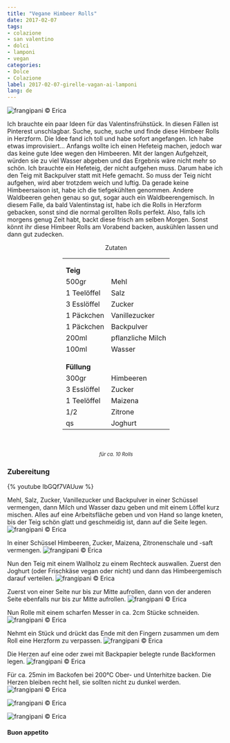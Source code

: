 ```yaml
---
title: "Vegane Himbeer Rolls"
date: 2017-02-07
tags:
- colazione
- san valentino
- dolci
- lamponi
- vegan
categories:
- Dolce
- Colazione
label: 2017-02-07-girelle-vagan-ai-lamponi
lang: de
---
```

![](../2017-02-07-girelle-vegan-ai-lamponi/header.jpg "frangipani © Erica")

Ich brauchte ein paar Ideen für das Valentinsfrühstück. In diesen Fällen ist Pinterest unschlagbar. Suche, suche, suche und finde diese Himbeer Rolls in Herzform. Die Idee fand ich toll und habe sofort angefangen. Ich habe etwas improvisiert... Anfangs wollte ich einen Hefeteig machen, jedoch war das keine gute Idee wegen den Himbeeren. Mit der langen Aufgehzeit, würden sie zu viel Wasser abgeben und das Ergebnis wäre nicht mehr so schön. Ich brauchte ein Hefeteig, der nicht aufgehen muss. Darum habe ich den Teig mit Backpulver statt mit Hefe gemacht. So muss der Teig nicht aufgehen, wird aber trotzdem weich und luftig. Da gerade keine Himbeersaison ist, habe ich die tiefgekühlten genommen. Andere Waldbeeren gehen genau so gut, sogar auch ein Waldbeerengemisch. In diesem Falle, da bald Valentinstag ist, habe ich die Rolls in Herzform gebacken, sonst sind die normal gerollten Rolls perfekt. Also, falls ich morgens genug Zeit habt, backt diese frisch am selben Morgen. Sonst könnt ihr diese Himbeer Rolls am Vorabend backen, auskühlen lassen und dann gut zudecken.

<div id="wrapper" style="text-align: center">
  <div id="yourdiv" style="display: inline-block;">
    <div class="ingredients">
      <div class="ingredients-title">Zutaten</div>
      <table>
        <tbody>
          </tr>
          <tr style="height: 15px;"></tr>
          <tr>          
            <td colspan="2"><b>Teig</b></td>
          </tr>      
          <tr>
            <td>500gr</td>
            <td>Mehl</td>
          </tr>
          <tr>
            <td>1 Teelöffel</td>
            <td>Salz</td>
          </tr>
          <tr>
            <td>3 Esslöffel</td>
            <td>Zucker</td>        
          </tr>
          <tr>
            <td>1 Päckchen</td>
            <td>Vanillezucker</td>
          </tr>
          <tr>
            <td>1 Päckchen</td>
            <td>Backpulver</td>
          </tr>
          <tr>
            <td>200ml</td>
            <td>pflanzliche Milch</td>
          </tr>
          <tr>
            <td>100ml</td>
            <td>Wasser</td>
          </tr>
          <tr style="height: 15px;"></tr>
          <tr>          
            <td colspan="2"><b>Füllung</b></td>
          </tr>      
          <tr>
            <td>300gr</td>
            <td>Himbeeren</td>
          </tr>
          <tr>
            <td>3 Esslöffel</td>
            <td>Zucker</td>
          </tr>
          <tr>
            <td>1 Teelöffel</td>
            <td>Maizena</td>
          </tr>
          <tr>
            <td>1/2</td>
            <td>Zitrone</td>
          </tr>
          <tr>
            <td>qs</td>
            <td>Joghurt</td>
          </tr>
        </tbody>
      </table>
      <br></br>
      <i class="pull-right" style="font-size: 80%;">für ca. 10 Rolls</i>
    </div>
  </div>
</div>


<h3>
  <font color="grey">
    <i class="fa-solid fa-gears"></i>
  </font> Zubereitung
</h3>

{% youtube IbGQf7VAUuw %}

Mehl, Salz, Zucker, Vanillezucker und Backpulver in einer Schüssel vermengen, dann Milch und Wasser dazu geben und mit einem Löffel kurz mischen. Alles auf eine Arbeitsfläche geben und von Hand so lange kneten, bis der Teig schön glatt und geschmeidig ist, dann auf die Seite legen.
![](../2017-02-07-girelle-vegan-ai-lamponi/impasto.jpg "frangipani © Erica")

In einer Schüssel Himbeeren, Zucker, Maizena, Zitronenschale und -saft vermengen.
![](../2017-02-07-girelle-vegan-ai-lamponi/farcia.jpg "frangipani © Erica")

Nun den Teig mit einem Wallholz zu einem Rechteck auswallen. Zuerst den Joghurt (oder Frischkäse vegan oder nicht) und dann das Himbeergemisch darauf verteilen.
![](../2017-02-07-girelle-vegan-ai-lamponi/rettangolo.jpg "frangipani © Erica")

Zuerst von einer Seite nur bis zur Mitte aufrollen, dann von der anderen Seite ebenfalls nur bis zur Mitte aufrollen.
![](../2017-02-07-girelle-vegan-ai-lamponi/rotolo.jpg "frangipani © Erica")

Nun Rolle mit einem scharfen Messer in ca. 2cm Stücke schneiden.
![](../2017-02-07-girelle-vegan-ai-lamponi/tagliare.jpg "frangipani © Erica")

Nehmt ein Stück und drückt das Ende mit den Fingern zusammen um dem Roll eine Herzform zu verpassen.
![](../2017-02-07-girelle-vegan-ai-lamponi/cuore.jpg "frangipani © Erica")

Die Herzen auf eine oder zwei mit Backpapier belegte runde Backformen legen.
![](../2017-02-07-girelle-vegan-ai-lamponi/teglia.jpg "frangipani © Erica")

Für ca. 25min im Backofen bei 200°C Ober- und Unterhitze backen. Die Herzen bleiben recht hell, sie sollten nicht zu dunkel werden.
![](../2017-02-07-girelle-vegan-ai-lamponi/risultato1.jpg "frangipani © Erica")

![](../2017-02-07-girelle-vegan-ai-lamponi/risultato2.jpg "frangipani © Erica")

![](../2017-02-07-girelle-vegan-ai-lamponi/risultato3.jpg "frangipani © Erica")

<h4>Buon appetito
  <font color="red">
    <i class="fa-regular fa-face-smile"></i>
  </font>
</h4>
